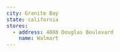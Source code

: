 ```yaml
---
city: Granite Bay
state: california
stores:
  - address: 4080 Douglas Boulevard
    name: Walmart
---
```

